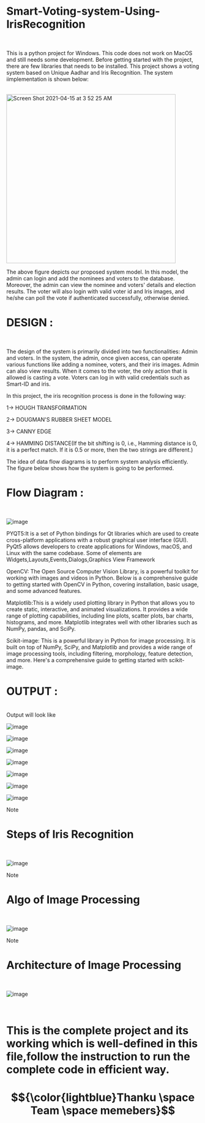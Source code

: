 # Smart-Voting-system-Using-IrisRecognition
<br>

This is a python project for Windows. This code does not work on MacOS and still needs some development. 
Before getting started with the project, there are few libraries that needs to be installed. 
This project shows a voting system based on Unique Aadhar and Iris Recognition. 
The system iimplementation is shown below:

&emsp; &emsp; &emsp; &emsp;&emsp; &emsp; <img width="442" alt="Screen Shot 2021-04-15 at 3 52 25 AM" src="https://user-images.githubusercontent.com/80937013/114834594-b3b04780-9d9e-11eb-94e3-80bec156950d.png">


The above figure depicts our proposed system model. In this model, the admin can login and add the nominees and voters to the
database. Moreover, the admin can view the nominee and voters' details and election results. The voter will also login with valid voter id and Iris images, and he/she can poll the vote if authenticated successfully, otherwise denied. 

# DESIGN :
<br>

The design of the system is primarily divided into two functionalities: Admin and voters. In the system, the admin, once given access, can operate various functions like adding a nominee, voters, and their iris images. Admin can also view results. When it comes to the voter, the only action that is allowed is casting a vote. Voters can log in with valid credentials such as Smart-ID and iris.

In this project, the iris recognition process is done in the following way:

1-> HOUGH TRANSFORMATION

2-> DOUGMAN'S RUBBER SHEET MODEL

3-> CANNY EDGE

4-> HAMMING DISTANCE(If the bit shifting is 0, i.e., Hamming distance is 0, it is a perfect match. If it is 0.5 or more, then the two strings are different.)

The idea of data flow diagrams is to perform system analysis efficiently. The figure below shows how the system is going to be performed.
# Flow Diagram :
<br>

![image](https://github.com/MauryaTejash/Smart-Voting-System-Using-IrisRecognition/assets/93006244/4ed3b7fa-2800-49b9-a2a6-3092b0625303)


PYQT5:It is a set of Python bindings for Qt libraries which are used to create cross-platform applications with a robust graphical user interface (GUI). PyQt5 allows developers to create applications for Windows, macOS, and Linux with the same codebase. Some of elements are Widgets,Layouts,Events,Dialogs,Graphics View Framework

OpenCV: The Open Source Computer Vision Library, is a powerful toolkit for working with images and videos in Python. Below is a comprehensive guide to getting started with OpenCV in Python, covering installation, basic usage, and some advanced features.

Matplotlib:This is a widely used plotting library in Python that allows you to create static, interactive, and animated visualizations. It provides a wide range of plotting capabilities, including line plots, scatter plots, bar charts, histograms, and more. Matplotlib integrates well with other libraries such as NumPy, pandas, and SciPy.

Scikit-image: This is a powerful library in Python for image processing. It is built on top of NumPy, SciPy, and Matplotlib and provides a wide range of image processing tools, including filtering, morphology, feature detection, and more. Here's a comprehensive guide to getting started with scikit-image.

# OUTPUT :
<br />
Output will look like

![image](https://github.com/MauryaTejash/Smart-Voting-System-Using-IrisRecognition/assets/93006244/a387b998-1999-4cbe-a0fe-df46238cd01f)


![image](https://github.com/MauryaTejash/Smart-Voting-System-Using-IrisRecognition/assets/93006244/f7696f89-f221-4311-a2d5-37bf1b39b93f)


![image](https://github.com/MauryaTejash/Smart-Voting-System-Using-IrisRecognition/assets/93006244/bf3174c3-9cd1-477d-8e87-cfe2ae197627)


![image](https://github.com/MauryaTejash/Smart-Voting-System-Using-IrisRecognition/assets/93006244/814917f2-fd8b-47c5-aea8-772a2058236b)


![image](https://github.com/MauryaTejash/Smart-Voting-System-Using-IrisRecognition/assets/93006244/9ba849d5-b2c6-4c71-ace4-dc61bef49fae)


![image](https://github.com/MauryaTejash/Smart-Voting-System-Using-IrisRecognition/assets/93006244/99def5ff-2eeb-4082-b2cf-304b138b4209)


![image](https://github.com/MauryaTejash/Smart-Voting-System-Using-IrisRecognition/assets/93006244/83504d34-5e53-4bd4-b6b9-aa070e087767)

> [!NOTE]  
> # Steps of Iris Recognition

<br>

![image](https://github.com/MauryaTejash/Smart-Voting-System-Using-IrisRecognition/assets/93006244/5c7d0d07-102e-4fd5-afef-40124af31679)

> [!NOTE]  
> # Algo of Image Processing
<br>

![image](https://github.com/MauryaTejash/Smart-Voting-System-Using-IrisRecognition/assets/93006244/e3f3243b-8815-400f-954b-8cf8de87b26a)

> [!NOTE]  
> # Architecture of Image Processing
<br>

![image](https://github.com/MauryaTejash/Smart-Voting-System-Using-IrisRecognition/assets/93006244/eb6b9544-94f5-47e3-835a-e72cb14d15dd)

<br />

# This is the complete project and its working which is well-defined in this file,follow the instruction to run the complete code in efficient way.
# $${\color{lightblue}Thanku \space Team \space memebers}$$
